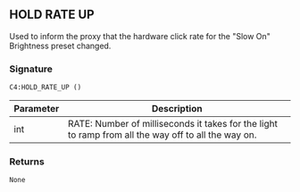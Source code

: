 ## HOLD RATE UP

Used to inform the proxy that the hardware click rate for the "Slow On" Brightness preset changed.

### Signature

`C4:HOLD_RATE_UP ()`


| Parameter | Description |
| --- | --- |
| int | RATE: Number of milliseconds it takes for the light to ramp from all the way off to all the way on. |


### Returns

`None`